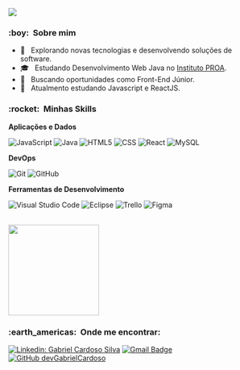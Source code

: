![](https://komarev.com/ghpvc/?username=devGabrielCardoso&color=006bed)

<h3> :boy: &nbsp;Sobre mim </h3>

- 🤔 &nbsp; Explorando novas tecnologias e desenvolvendo soluções de software.
- 🎓 &nbsp; Estudando Desenvolvimento Web Java no <a href="https://www.proa.org.br/proprofissao/">Instituto PROA</a>.
- 💼 &nbsp; Buscando oportunidades como Front-End Júnior.
- 🌱 &nbsp; Atualmento estudando Javascript e ReactJS.

<h3> :rocket: &nbsp;Minhas Skills </h3>

**Aplicações e Dados**

  ![JavaScript](https://img.shields.io/badge/-JavaScript-333333?style=flat&logo=javascript)
  ![Java](https://img.shields.io/badge/-Java-333333?style=flat&logo=Java&logoColor=007396)
  ![HTML5](https://img.shields.io/badge/-HTML5-333333?style=flat&logo=HTML5)
  ![CSS](https://img.shields.io/badge/-CSS-333333?style=flat&logo=CSS3&logoColor=1572B6)
  ![React](https://img.shields.io/badge/-React-333333?style=flat&logo=react)
  ![MySQL](https://img.shields.io/badge/-MySQL-333333?style=flat&logo=mysql)


**DevOps**

  ![Git](https://img.shields.io/badge/-Git-333333?style=flat&logo=git)
  ![GitHub](https://img.shields.io/badge/-GitHub-333333?style=flat&logo=github)
  
**Ferramentas de Desenvolvimento**

  ![Visual Studio Code](https://img.shields.io/badge/-Visual%20Studio%20Code-333333?style=flat&logo=visual-studio-code&logoColor=007ACC)
  ![Eclipse](https://img.shields.io/badge/-Eclipse-333333?style=flat&logo=eclipse-ide&logoColor=2C2255)
  ![Trello](https://img.shields.io/badge/-Trello-333333?style=flat&logo=trello&logoColor=007ACC)
  ![Figma](https://img.shields.io/badge/-Figma-333333?style=flat&logo=figma&logoColor=007ACC)
  
<br/>

<a href="https://github.com/devGabrielCardoso">
  <img height="180em" src="https://github-readme-stats.vercel.app/api?username=devGabrielCardoso&theme=dracula&show_icons=true" />
</a>

<br/>

<h3> :earth_americas: &nbsp;Onde me encontrar: </h3> 

[![Linkedin: Gabriel Cardoso Silva](https://img.shields.io/badge/Gabriel-blue?style=flat-square&logo=Linkedin&logoColor=white&link=LINK-DO-SEU-LINKEDIN)](https://www.linkedin.com/in/gabriel-cardososilva/)
[![Gmail Badge](https://img.shields.io/badge/-k2gabriel2@gmail.com-006bed?style=flat-square&logo=Gmail&logoColor=white&link=mailto:k2gabriel2@gmail.com)](mailto:SEU-EMAIL)
[![GitHub devGabrielCardoso]( https://img.shields.io/github/followers/devGabrielCardoso?label=follow&style=social)](https://github.com/devGabrielCardoso)
